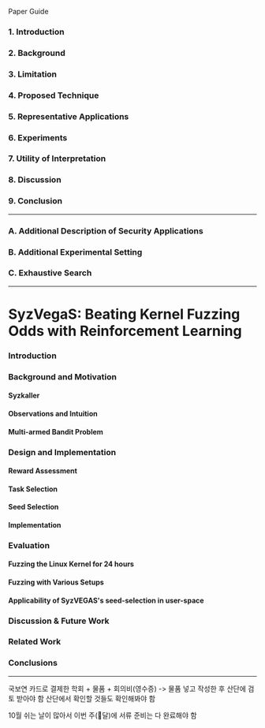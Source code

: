 Paper Guide
### 1. Introduction

### 2. Background

### 3. Limitation

### 4. Proposed Technique

### 5. Representative Applications

### 6. Experiments

### 7. Utility of Interpretation

### 8. Discussion

### 9. Conclusion

---
### A. Additional Description of Security Applications

### B. Additional Experimental Setting

### C. Exhaustive Search
---
# SyzVegaS: Beating Kernel Fuzzing Odds with Reinforcement Learning


### Introduction
### Background and Motivation
#### Syzkaller
#### Observations and Intuition
#### Multi-armed Bandit Problem
### Design and Implementation
#### Reward Assessment
#### Task Selection
#### Seed Selection
#### Implementation
### Evaluation
#### Fuzzing the Linux Kernel for 24 hours
#### Fuzzing with Various Setups
#### Applicability of SyzVEGAS's seed-selection in user-space
### Discussion & Future Work
### Related Work
### Conclusions







---
국보연 카드로 결제한 학회 + 물품 + 회의비(영수증) -> 물품 넣고 작성한 후 산단에 검토 받아야 함
산단에서 확인할 것들도 확인해봐야 함

10월 쉬는 날이 많아서 이번 주(달)에 서류 준비는 다 완료해야 함